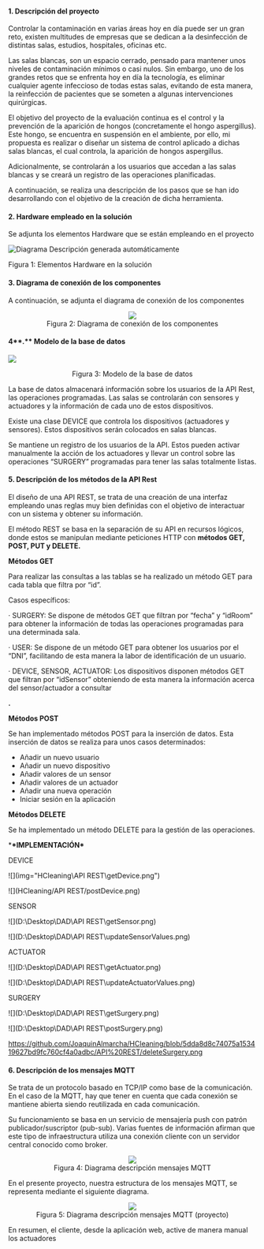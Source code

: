  

#### **1.**  **Descripción del proyecto** 

Controlar la contaminación en varias áreas hoy en día puede ser un gran reto, existen multitudes de empresas que se dedican a la desinfección de distintas salas, estudios, hospitales, oficinas etc. 

 

Las salas blancas, son un espacio cerrado, pensado para mantener unos niveles de contaminación mínimos o casi nulos. Sin embargo, uno de los grandes retos que se enfrenta hoy en día la tecnología, es eliminar cualquier agente infeccioso de todas estas salas, evitando de esta manera, la reinfección de pacientes que se someten a algunas intervenciones quirúrgicas. 

 

El objetivo del proyecto de la evaluación continua es el control y la prevención de la aparición de hongos (concretamente el hongo aspergillus). Este hongo, se encuentra en suspensión en el ambiente, por ello, mi propuesta es realizar o diseñar un sistema de control aplicado a dichas salas blancas, el cual controla, la aparición de hongos aspergillus.

 

Adicionalmente, se controlarán a los usuarios que accedan a las salas blancas y se creará un registro de las operaciones planificadas.

 

A continuación, se realiza una descripción de los pasos que se han ido desarrollando con el objetivo de la creación de dicha herramienta.

 



 

 

 

#### **2.**  **Hardware empleado en la solución**

 

Se adjunta los elementos Hardware que se están empleando en el proyecto

 

 

![Diagrama  Descripción generada automáticamente](file:///C:/Users/JOAQUIN/AppData/Local/Temp/msohtmlclip1/01/clip_image002.png)

 

Figura 1: Elementos Hardware en la solución



#### **3.**  **Diagrama de conexión de los componentes**

 

 

A continuación, se adjunta el diagrama de conexión de los componentes 

 <center><img src="API REST/DiagramaConexiones.jpg" />
     
 </center>

<center>Figura 2: Diagrama de conexión de los componentes</center>



 



 

#### 4**.**  Modelo de la base de datos



![](D:\Desktop\DAD\Proyecto\Entregable2\ModeloBaseDatos.png)

<center>
    Figura 3: Modelo de la base de datos 
</center>





  

La base de datos almacenará información sobre los usuarios de la API Rest, las operaciones programadas. Las salas se controlarán con sensores y actuadores y la información de cada uno de estos dispositivos. 

 

Existe una clase DEVICE que controla los dispositivos (actuadores y sensores). Estos dispositivos serán colocados en salas blancas. 

Se mantiene un registro de los usuarios de la API. Estos pueden activar manualmente la acción de los actuadores y llevar un control sobre las operaciones “SURGERY” programadas para tener las salas totalmente listas.

 

 



 

#### **5.**  **Descripción de los métodos de la API Rest**

 

El diseño de una API REST, se trata de una creación de una interfaz empleando unas reglas muy bien definidas con el objetivo de interactuar con un sistema y obtener su información.

 

El método REST se basa en la separación de su API en recursos lógicos, donde estos se manipulan mediante peticiones HTTP con **métodos GET, POST, PUT y DELETE.**

 

**Métodos GET**

 

Para realizar las consultas a las tablas se ha realizado un método GET para cada tabla que filtra por “id”. 

Casos específicos:

·    SURGERY: Se dispone de métodos GET que filtran por “fecha” y “idRoom” para obtener la información de todas las operaciones programadas para una determinada sala. 

 

·    USER: Se dispone de un método GET para obtener los usuarios por el “DNI”, facilitando de esta manera la labor de identificación de un usuario. 

 

·    DEVICE, SENSOR, ACTUATOR: Los dispositivos disponen métodos GET que filtran por “idSensor” obteniendo de esta manera la información acerca del sensor/actuador a consultar

**.**

 

**Métodos POST**

 

Se han implementado métodos POST para la inserción de datos. Esta inserción de datos se realiza para unos casos determinados:

- Añadir     un nuevo usuario
- Añadir     un nuevo dispositivo
- Añadir     valores de un sensor
- Añadir     valores de un actuador
- Añadir     una nueva operación
- Iniciar     sesión en la aplicación

 

 **Métodos DELETE**

 

Se ha implementado un método DELETE para la gestión de las operaciones.

 

 

***\*IMPLEMENTACIÓN\***

 DEVICE

![](img="HCleaning\API REST\getDevice.png")

![](HCleaning/API REST/postDevice.png)



SENSOR


![](D:\Desktop\DAD\API REST\getSensor.png)

![](D:\Desktop\DAD\API REST\updateSensorValues.png)



ACTUATOR

![](D:\Desktop\DAD\API REST\getActuator.png)

![](D:\Desktop\DAD\API REST\updateActuatorValues.png)

SURGERY

![](D:\Desktop\DAD\API REST\getSurgery.png)

![](D:\Desktop\DAD\API REST\postSurgery.png)

https://github.com/JoaquinAlmarcha/HCleaning/blob/5dda8d8c74075a153419627bd9fc760cf4a0adbc/API%20REST/deleteSurgery.png




#### **6.**  **Descripción de los mensajes MQTT**

 

Se trata de un protocolo basado en TCP/IP como base de la comunicación. En el caso de la MQTT, hay que tener en cuenta que cada conexión se mantiene abierta siendo reutilizada en cada comunicación.

 

Su funcionamiento se basa en un servicio de mensajería push con patrón publicador/suscriptor (pub-sub). Varias fuentes de información afirman que este tipo de infraestructura utiliza una conexión cliente con un servidor central conocido como broker.

<center><img src="D:\Desktop\DAD\Proyecto\Entregable2\MQTT1.png" />


 </center>

<center>
    Figura 4: Diagrama descripción mensajes MQTT 
</center> 

En el presente proyecto, nuestra estructura de los mensajes MQTT, se representa mediante el siguiente diagrama.

 

<center><img src="D:\Desktop\DAD\Proyecto\Entregable2\mqtt.jpg" />


 </center>

 <center>
     Figura 5: Diagrama descripción mensajes MQTT (proyecto)
 </center>

 

En resumen, el cliente, desde la aplicación web, active de manera manual los actuadores
